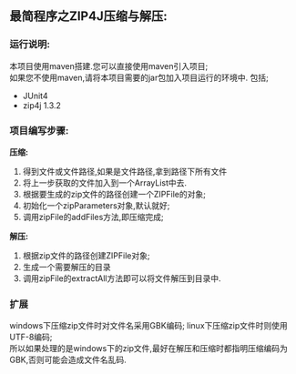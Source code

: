 ## 最简程序之ZIP4J压缩与解压:
### 运行说明:
本项目使用maven搭建.您可以直接使用maven引入项目;  
如果您不使用maven,请将本项目需要的jar包加入项目运行的环境中.
包括;
- JUnit4
- zip4j 1.3.2

### 项目编写步骤:
**压缩:**
 1. 得到文件或文件路径,如果是文件路径,拿到路径下所有文件
 2. 将上一步获取的文件加入到一个ArrayList<File>中去.
 3. 根据要生成的zip文件的路径创建一个ZIPFile的对象;
 4. 初始化一个zipParameters对象,默认就好;
 5. 调用zipFile的addFiles方法,即压缩完成;
 
 **解压:**
 1. 根据zip文件的路径创建ZIPFile对象;
 2. 生成一个需要解压的目录
 3. 调用zipFile的extractAll方法即可以将文件解压到目录中.
 
 ### 扩展
 windows下压缩zip文件时对文件名采用GBK编码;
 linux下压缩zip文件时则使用UTF-8编码;  
 所以如果处理的是windows下的zip文件,最好在解压和压缩时都指明压缩编码为GBK,否则可能会造成文件名乱码.
 




